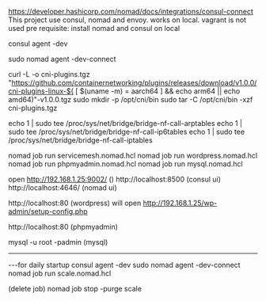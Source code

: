https://developer.hashicorp.com/nomad/docs/integrations/consul-connect
This project use consul, nomad and envoy. 
works on local. vagrant is not used
pre requisite: install nomad and consul on local 


consul agent -dev

sudo nomad agent -dev-connect

curl -L -o cni-plugins.tgz "https://github.com/containernetworking/plugins/releases/download/v1.0.0/cni-plugins-linux-$( [ $(uname -m) = aarch64 ] && echo arm64 || echo amd64)"-v1.0.0.tgz
sudo mkdir -p /opt/cni/bin
sudo tar -C /opt/cni/bin -xzf cni-plugins.tgz



echo 1 | sudo tee /proc/sys/net/bridge/bridge-nf-call-arptables
echo 1 | sudo tee /proc/sys/net/bridge/bridge-nf-call-ip6tables
echo 1 | sudo tee /proc/sys/net/bridge/bridge-nf-call-iptables


nomad job run servicemesh.nomad.hcl
nomad job run wordpress.nomad.hcl
nomad job run phpmyadmin.nomad.hcl
nomad job run mysql.nomad.hcl

open http://192.168.1.25:9002/  ()
http://localhost:8500   (consul ui)
http://localhost:4646/  (nomad ui)

http://localhost:80  (wordpress)  will open http://192.168.1.25/wp-admin/setup-config.php

http://localhost:80 (phpmyadmin)

mysql -u root -padmin  (mysql)


-----------



---for daily startup
consul agent -dev
sudo nomad agent -dev-connect
nomad job run scale.nomad.hcl

(delete job)
nomad job stop -purge scale  